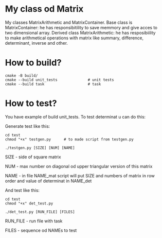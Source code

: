 # My class od Matrix
My classes MatrixArithmetic and MatrixContainer.
Base class is MatrixContainer: he has responsibitility to save memmory and give acces to two dimensional array.
Derived class MatrixArithmetic: he has resposibiility to make arithmetical operations with matrix like summary, difference, determinant, inverse and other.

# How to build?


```
cmake -B build/
cmake --build unit_tests              # unit tests
cmake --build task                    # task
```

# How to test?

You have example of build unit_tests. To test determinat u can do this:

Generate test like this:
```
cd test
chmod "+x" testgen.py      # to made script from testgen.py

./testgen.py [SIZE] [NUM] [NAME] 
```
SIZE - side of square matrix

NUM - max number on diagonal od upper triangular version of this matrix

NAME - in file NAME_mat script will put SIZE and numbers of matrix in row order and value of determinat in NAME_det

And test like this:
```
cd test
chmod "+x" det_test.py

./det_test.py [RUN_FILE] [FILES] 
```
RUN_FILE - run file with task

FILES - sequence od NAMEs to test